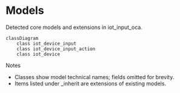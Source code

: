 # Models

Detected core models and extensions in iot_input_oca.

```mermaid
classDiagram
    class iot_device_input
    class iot_device_input_action
    class iot_device
```

Notes
- Classes show model technical names; fields omitted for brevity.
- Items listed under _inherit are extensions of existing models.
